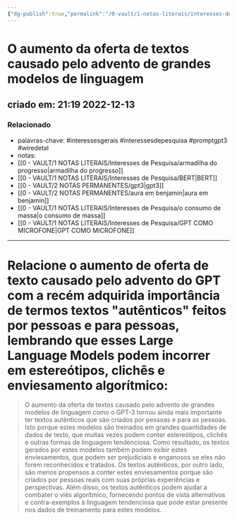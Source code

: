 ```yaml
---
{"dg-publish":true,"permalink":"/0-vault/1-notas-literais/interesses-de-pesquisa/o-aumento-da-oferta-de-textos-causado-pelo-advento-de-grandes-modelos-de-linguagem/","tags":["interessesgerais","interessesdepesquisa","promptgpt3","wiredetal"],"dgHomeLink":true,"dgShowLocalGraph":true,"dgShowFileTree":true,"dgEnableSearch":true}
---
```


# O aumento da oferta de textos causado pelo advento de grandes modelos de linguagem
## criado em: 21:19 2022-12-13

### Relacionado
- palavras-chave: #interessesgerais #interessesdepesquisa #promptgpt3  #wiredetal 
- notas: 
- [[0 - VAULT/1 NOTAS LITERAIS/Interesses de Pesquisa/armadilha do progresso\|armadilha do progresso]]
- [[0 - VAULT/1 NOTAS LITERAIS/Interesses de Pesquisa/BERT\|BERT]]
- [[0 - VAULT/2 NOTAS PERMANENTES/gpt3\|gpt3]]
- [[0 - VAULT/2 NOTAS PERMANENTES/aura em benjamin\|aura em benjamin]]
- [[0 - VAULT/1 NOTAS LITERAIS/Interesses de Pesquisa/o consumo de massa\|o consumo de massa]]
- [[0 - VAULT/1 NOTAS LITERAIS/Interesses de Pesquisa/GPT COMO MICROFONE\|GPT COMO MICROFONE]]
---
# Relacione o aumento de oferta de texto causado pelo advento do GPT com a recém adquirida importância de termos textos "autênticos" feitos por pessoas e para pessoas, lembrando que esses Large Language Models podem incorrer em estereótipos, clichês e enviesamento algorítmico:

>O aumento da oferta de textos causado pelo advento de grandes modelos de linguagem como o GPT-3 tornou ainda mais importante ter textos autênticos que são criados por pessoas e para as pessoas. Isto porque estes modelos são treinados em grandes quantidades de dados de texto, que muitas vezes podem conter estereótipos, clichês e outras formas de linguagem tendenciosa. Como resultado, os textos gerados por estes modelos também podem exibir estes enviesamentos, que podem ser prejudiciais e enganosos se eles não forem reconhecidos e tratados. Os textos autênticos, por outro lado, são menos propensos a conter estes enviesamentos porque são criados por pessoas reais com suas próprias experiências e perspectivas. Além disso, os textos autênticos podem ajudar a combater o viés algorítmico, fornecendo pontos de vista alternativos e contra-exemplos à linguagem tendenciosa que pode estar presente nos dados de treinamento para estes modelos.